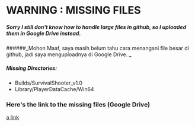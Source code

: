 # WARNING : MISSING FILES #

##### Sorry I still don't know how to handle large files in github, so I uploaded them in Google Drive instead.

######_Mohon Maaf, saya masih belum tahu cara menangani file besar di github, jadi saya menguploadnya di Google Drive.
_


##### Missing Directories:
* Builds/SurvivalShooter_v1.0
* Library/PlayerDataCache/Win64

### Here's the link to the missing files (Google Drive)
[a link](https://drive.google.com/drive/folders/1vlH3qmTGvRSDKu-8Veup8-PSvYoDOIru?usp=sharing)